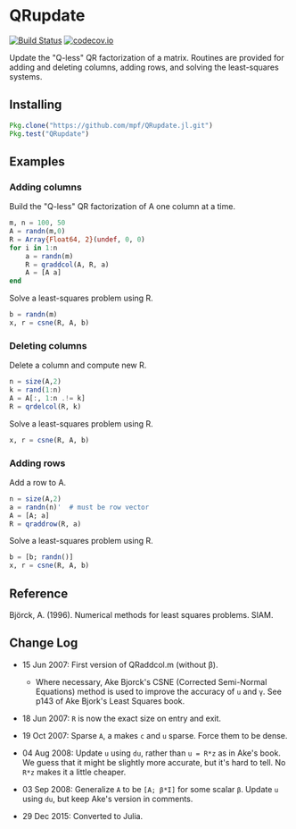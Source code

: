 # QRupdate

[![Build Status](https://travis-ci.org/mpf/QRupdate.jl.svg?branch=master)](https://travis-ci.org/mpf/QRupdate.jl)
[![codecov.io](https://codecov.io/github/mpf/QRupdate.jl/coverage.svg?branch=master)](https://codecov.io/github/mpf/QRupdate.jl?branch=master)

Update the "Q-less" QR factorization of a matrix. Routines are
provided for adding and deleting columns, adding rows, and solving the
least-squares systems.

## Installing

```julia
Pkg.clone("https://github.com/mpf/QRupdate.jl.git")
Pkg.test("QRupdate")
```

## Examples

### Adding columns

Build the "Q-less" QR factorization of A one column at a time.

```julia
m, n = 100, 50
A = randn(m,0)
R = Array{Float64, 2}(undef, 0, 0)
for i in 1:n
    a = randn(m)
    R = qraddcol(A, R, a)
    A = [A a]
end
```

Solve a least-squares problem using R.

```julia
b = randn(m)
x, r = csne(R, A, b)
```

### Deleting columns

Delete a column and compute new R.

```julia
n = size(A,2)
k = rand(1:n)
A = A[:, 1:n .!= k]
R = qrdelcol(R, k)
```

Solve a least-squares problem using R.

```julia
x, r = csne(R, A, b)
```

### Adding rows

Add a row to A.

```julia
n = size(A,2)
a = randn(n)'  # must be row vector
A = [A; a]
R = qraddrow(R, a)
```

Solve a least-squares problem using R.

```julia
b = [b; randn()]
x, r = csne(R, A, b)
```

## Reference

Björck, A. (1996). Numerical methods for least squares problems. SIAM.

## Change Log

- 15 Jun 2007: First version of QRaddcol.m (without β).
    - Where necessary, Ake Bjorck's CSNE (Corrected Semi-Normal Equations) method is used to improve the accuracy of `u` and `γ`.  See p143 of Ake Bjork's Least Squares book.

- 18 Jun 2007: `R` is now the exact size on entry and exit.
- 19 Oct 2007: Sparse `A`, a makes `c` and `u` sparse. Force them to be dense.
- 04 Aug 2008: Update `u` using `du`, rather than `u = R*z` as in Ake's book.  We guess that it might be slightly more accurate, but it's hard to tell.  No `R*z` makes it a little cheaper.
- 03 Sep 2008: Generalize `A` to be `[A; β*I]` for some scalar `β`.  Update `u` using `du`, but keep Ake's version in comments.
- 29 Dec 2015: Converted to Julia.